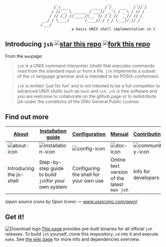 ```
                       _                      __           __ __
                      (_)____          _____ / /_   ___   / // /
                     / // __ \ ______ / ___// __ \ / _ \ / // / 
                    / // /_/ //_____/(__  )/ / / //  __// // /  
                 __/ / \____/       /____//_/ /_/ \___//_//_/   
                /___/
                              a basic UNIX shell implementation in C
```
## Introducing `jsh`     [![star this repo](http://github-svg-buttons.herokuapp.com/star.svg?user=jovanbulck&repo=jo-shell)](http://github.com/jovanbulck/jo-shell/stargazers) [![fork this repo](http://github-svg-buttons.herokuapp.com/fork.svg?user=jovanbulck&repo=jo-shell)](http://github.com/jovanbulck/jo-shell/fork)

From the `man`page:

> `jsh` is a UNIX command interpreter (shell) that executes commands read from the standard input or from a file. `jsh` implements a subset of the `sh` language grammar and is intended to be POSIX-conformant.

> `jsh` is written 'just for fun' and is not intented to be a full competitor to advanced UNIX shells such as `bash` and `zsh`. `jsh` is free software and you are welcome to collaborate on the github page or to redistribute jsh under the conditions of the GNU General Public License.

## Find out more
<!---

vóór aanpassing Gijs - verwijder indien de aanpassing goedgekeurd is.

| About | Installation guide | Configuration | Manual | Contributing |
|----|----------|----------|---------|---------|
| ![about-icon](https://cloud.githubusercontent.com/assets/2464627/4872726/aa9d7d3e-61f0-11e4-8f0d-3868bc8d62ee.png) | ![installation-icon](https://cloud.githubusercontent.com/assets/2464627/4872729/bf52b30c-61f0-11e4-8760-7cc07786704f.png) | ![config-icon](https://cloud.githubusercontent.com/assets/2464627/4872716/4db5601e-61f0-11e4-8f99-5b25bd872e11.png) | ![doc-icon](https://cloud.githubusercontent.com/assets/2464627/4872720/6dcef1bc-61f0-11e4-9790-dea9c2534075.png) | ![community-icon](https://cloud.githubusercontent.com/assets/2464627/4872722/95271852-61f0-11e4-9a3d-266cc702ba2e.png) |
| [About `jsh`](https://github.com/jovanbulck/jo-shell/wiki/About) | [Compiling and running `jsh`](https://github.com/jovanbulck/jo-shell/wiki/Compiling-and-running) | [Customizing `jsh`](https://github.com/jovanbulck/jo-shell/wiki/Sample-configuration-files) | [`jsh` man page](https://github.com/jovanbulck/jo-shell/wiki/Manual) | [Coding guidelines](https://github.com/jovanbulck/jo-shell/wiki/Coding-guidelines)|
| Introducing the jo-shell | Step-by-step guide to build `jsh`for your own system | Configuring the shell for your own use | Online text version of the latest `man jsh` | Info for developers |
*(open source icons by Open Iconic — www.useiconic.com/open)*
-->

| [About](https://github.com/jovanbulck/jo-shell/wiki/About) | [Installation guide](https://github.com/jovanbulck/jo-shell/wiki/Compiling-and-running) | [Configuration](https://github.com/jovanbulck/jo-shell/wiki/Sample-configuration-files) | [Manual](https://github.com/jovanbulck/jo-shell/wiki/Manual) | [Contributing](https://github.com/jovanbulck/jo-shell/wiki/Coding-guidelines) |
|----|----------|----------|---------|---------|
| ![about-icon](https://cloud.githubusercontent.com/assets/2464627/4872726/aa9d7d3e-61f0-11e4-8f0d-3868bc8d62ee.png) | ![installation-icon](https://cloud.githubusercontent.com/assets/2464627/4872729/bf52b30c-61f0-11e4-8760-7cc07786704f.png) | ![config-icon](https://cloud.githubusercontent.com/assets/2464627/4872716/4db5601e-61f0-11e4-8f99-5b25bd872e11.png) | ![doc-icon](https://cloud.githubusercontent.com/assets/2464627/4872720/6dcef1bc-61f0-11e4-9790-dea9c2534075.png) | ![community-icon](https://cloud.githubusercontent.com/assets/2464627/4872722/95271852-61f0-11e4-9a3d-266cc702ba2e.png) |
| Introducing the jo-shell | Step-by-step guide to build `jsh`for your own system | Configuring the shell for your own use | Online text version of the latest `man jsh` | Info for developers |
*(open source icons by Open Iconic — www.useiconic.com/open)*

## Get it!

<a href="https://github.com/jovanbulck/jo-shell/releases/latest"><img src="https://cloud.githubusercontent.com/assets/2464627/4872774/dda6369c-61f2-11e4-98de-e14da6836a3b.png"
 alt="Download logo" title="Download latest release" align="left" /></a>

[This page](https://github.com/jovanbulck/jo-shell/releases/latest) provides pre-built binaries for all official `jsh` releases. To build `jsh` yourself, clone this respository, `cd` into it and execute `make`. See [the wiki page](https://github.com/jovanbulck/jo-shell/wiki/Compiling-and-running) for more info and dependencies overview.
